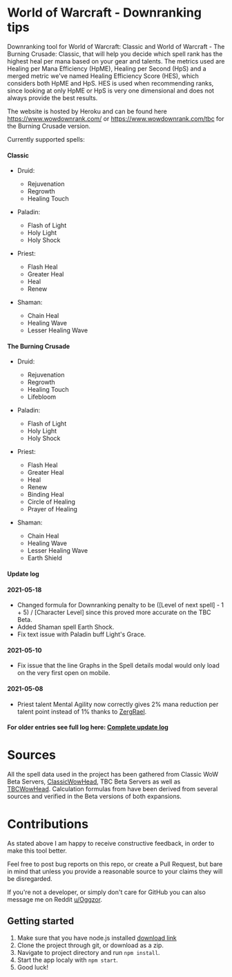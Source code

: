# World of Warcraft - Downranking tips
Downranking tool for World of Warcraft: Classic and World of Warcraft - The Burning Crusade: Classic, that will help you decide which spell rank has the highest heal per mana based on your gear and talents. The metrics used are Healing per Mana Efficiency (HpME), Healing per Second (HpS) and a merged metric we've named Healing Efficiency Score (HES), which considers both HpME and HpS. HES is used when recommending ranks, since looking at only HpME or HpS is very one dimensional and does not always provide the best results.

The website is hosted by Heroku and can be found here https://www.wowdownrank.com/ or https://www.wowdownrank.com/tbc for the Burning Crusade version.

Currently supported spells:

#### Classic

* Druid:
  * Rejuvenation
  * Regrowth
  * Healing Touch

* Paladin:
  * Flash of Light
  * Holy Light
  * Holy Shock

* Priest:
  * Flash Heal
  * Greater Heal
  * Heal
  * Renew

* Shaman:
  * Chain Heal
  * Healing Wave
  * Lesser Healing Wave

#### The Burning Crusade

* Druid:
  * Rejuvenation
  * Regrowth
  * Healing Touch
  * Lifebloom

* Paladin:
  * Flash of Light
  * Holy Light
  * Holy Shock

* Priest:
  * Flash Heal
  * Greater Heal
  * Heal
  * Renew
  * Binding Heal
  * Circle of Healing
  * Prayer of Healing

* Shaman:
  * Chain Heal
  * Healing Wave
  * Lesser Healing Wave
  * Earth Shield

#### Update log

#### 2021-05-18
* Changed formula for Downranking penalty to be ([Level of next spell] - 1 + 5) / [Character Level] since this proved more accurate on the TBC Beta.
* Added Shaman spell Earth Shock. 
* Fix text issue with Paladin buff Light's Grace.

#### 2021-05-10
* Fix issue that the line Graphs in the Spell details modal would only load on the very first open on mobile.

#### 2021-05-08
* Priest talent Mental Agility now correctly gives 2% mana reduction per talent point instead of 1% thanks to [ZergRael](https://github.com/ZergRael).

#### For older entries see full log here: [Complete update log](update_log.md)

# Sources
All the spell data used in the project has been gathered from Classic WoW Beta Servers, [ClassicWowHead](https://classic.wowhead.com/), TBC Beta Servers as well as [TBCWowHead](https://tbc.wowhead.com/). Calculation formulas from have been derived from several sources and verified in the Beta versions of both expansions.

# Contributions
As stated above I am happy to receive constructive feedback, in order to make this tool better.

Feel free to post bug reports on this repo, or create a Pull Request, but bare in mind that unless you provide a reasonable source to your claims they will be disregarded.

If you're not a developer, or simply don't care for GitHub you can also message me on Reddit [u/Oggzor](https://www.reddit.com/user/Oggzor).

## Getting started
1. Make sure that you have node.js installed [download link](https://nodejs.org/en/download/)
2. Clone the project through git, or download as a zip.
3. Navigate to project directory and run ```npm install```.
4. Start the app localy with ```npm start```.
5. Good luck!

